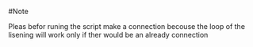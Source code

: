 

#Note

Pleas befor runing the script make a connection becouse the loop of the lisening will work only if ther would be an already connection 
